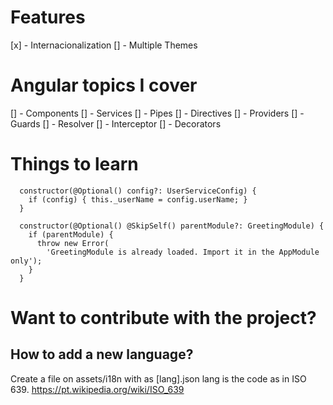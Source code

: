 # Features

[x] - Internacionalization
[] - Multiple Themes

# Angular topics I cover

[] - Components
[] - Services
[] - Pipes
[] - Directives
[] - Providers
[] - Guards
[] - Resolver
[] - Interceptor
[] - Decorators

# Things to learn

```- optional
  constructor(@Optional() config?: UserServiceConfig) {
    if (config) { this._userName = config.userName; }
  }
```

```- SkipSelf
  constructor(@Optional() @SkipSelf() parentModule?: GreetingModule) {
    if (parentModule) {
      throw new Error(
        'GreetingModule is already loaded. Import it in the AppModule only');
    }
  }
```

# Want to contribute with the project?

## How to add a new language?

Create a file on assets/i18n with as [lang].json
lang is the code as in ISO 639. https://pt.wikipedia.org/wiki/ISO_639
